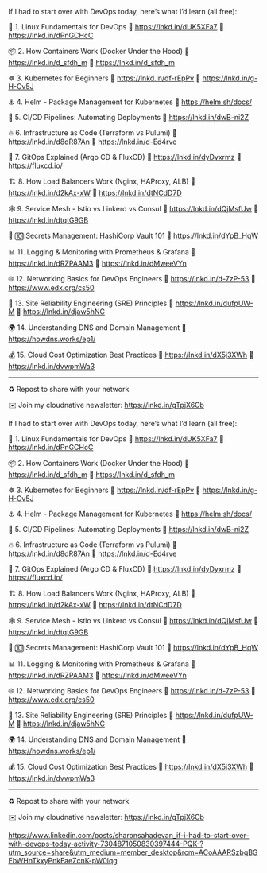 If I had to start over with DevOps today, here’s what I’d learn (all free):

🐧 1. Linux Fundamentals for DevOps
🔗 https://lnkd.in/dUK5XFa7
🔗 https://lnkd.in/dPnGCHcC

📦 2. How Containers Work (Docker Under the Hood)
🔗 https://lnkd.in/d_sfdh_m
🔗 https://lnkd.in/d_sfdh_m

☸ 3. Kubernetes for Beginners
🔗 https://lnkd.in/df-rEpPv
🔗 https://lnkd.in/g-H-Cv5J

⚓ 4. Helm - Package Management for Kubernetes
🔗 https://helm.sh/docs/

🚀 5. CI/CD Pipelines: Automating Deployments
🔗 https://lnkd.in/dwB-ni2Z

🔥 6. Infrastructure as Code (Terraform vs Pulumi)
🔗 https://lnkd.in/d8dR87An
🔗 https://lnkd.in/d-Ed4rve

🔄 7. GitOps Explained (Argo CD & FluxCD)
🔗 https://lnkd.in/dyDyxrmz
🔗 https://fluxcd.io/

🏗 8. How Load Balancers Work (Nginx, HAProxy, ALB)
🔗 https://lnkd.in/d2kAx-xW
🔗 https://lnkd.in/dtNCdD7D

🕸 9. Service Mesh - Istio vs Linkerd vs Consul
🔗 https://lnkd.in/dQjMsfUw
🔗 https://lnkd.in/dtqtG9GB

🔑 🔟 Secrets Management: HashiCorp Vault 101
🔗 https://lnkd.in/dYpB_HqW

📊 11. Logging & Monitoring with Prometheus & Grafana
🔗 https://lnkd.in/dRZPAAM3
🔗 https://lnkd.in/dMweeVYn


🌐 12. Networking Basics for DevOps Engineers
🔗 https://lnkd.in/d-7zP-53
🔗 https://www.edx.org/cs50

🔧 13. Site Reliability Engineering (SRE) Principles
🔗 https://lnkd.in/dufpUW-M
🔗 https://lnkd.in/djaw5hNC

🌍 14. Understanding DNS and Domain Management
🔗 https://howdns.works/ep1/

💰 15. Cloud Cost Optimization Best Practices
🔗 https://lnkd.in/dX5j3XWh
🔗 https://lnkd.in/dvwpmWa3

---
♻ Repost to share with your network

✉️ Join my cloudnative newsletter: https://lnkd.in/gTpjX6Cb

If I had to start over with DevOps today, here’s what I’d learn (all free):

🐧 1. Linux Fundamentals for DevOps
🔗 https://lnkd.in/dUK5XFa7
🔗 https://lnkd.in/dPnGCHcC

📦 2. How Containers Work (Docker Under the Hood)
🔗 https://lnkd.in/d_sfdh_m
🔗 https://lnkd.in/d_sfdh_m

☸ 3. Kubernetes for Beginners
🔗 https://lnkd.in/df-rEpPv
🔗 https://lnkd.in/g-H-Cv5J

⚓ 4. Helm - Package Management for Kubernetes
🔗 https://helm.sh/docs/

🚀 5. CI/CD Pipelines: Automating Deployments
🔗 https://lnkd.in/dwB-ni2Z

🔥 6. Infrastructure as Code (Terraform vs Pulumi)
🔗 https://lnkd.in/d8dR87An
🔗 https://lnkd.in/d-Ed4rve

🔄 7. GitOps Explained (Argo CD & FluxCD)
🔗 https://lnkd.in/dyDyxrmz
🔗 https://fluxcd.io/

🏗 8. How Load Balancers Work (Nginx, HAProxy, ALB)
🔗 https://lnkd.in/d2kAx-xW
🔗 https://lnkd.in/dtNCdD7D

🕸 9. Service Mesh - Istio vs Linkerd vs Consul
🔗 https://lnkd.in/dQjMsfUw
🔗 https://lnkd.in/dtqtG9GB

🔑 🔟 Secrets Management: HashiCorp Vault 101
🔗 https://lnkd.in/dYpB_HqW

📊 11. Logging & Monitoring with Prometheus & Grafana
🔗 https://lnkd.in/dRZPAAM3
🔗 https://lnkd.in/dMweeVYn


🌐 12. Networking Basics for DevOps Engineers
🔗 https://lnkd.in/d-7zP-53
🔗 https://www.edx.org/cs50

🔧 13. Site Reliability Engineering (SRE) Principles
🔗 https://lnkd.in/dufpUW-M
🔗 https://lnkd.in/djaw5hNC

🌍 14. Understanding DNS and Domain Management
🔗 https://howdns.works/ep1/

💰 15. Cloud Cost Optimization Best Practices
🔗 https://lnkd.in/dX5j3XWh
🔗 https://lnkd.in/dvwpmWa3

---
♻ Repost to share with your network

✉️ Join my cloudnative newsletter: https://lnkd.in/gTpjX6Cb

https://www.linkedin.com/posts/sharonsahadevan_if-i-had-to-start-over-with-devops-today-activity-7304871050830397444-PQK-?utm_source=share&utm_medium=member_desktop&rcm=ACoAAARSzbgBGEbWHnTkxyPnkFaeZcnK-pW0lqg
